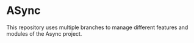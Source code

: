 # ASync
This repository uses multiple branches to manage different features and modules of the Async project.
